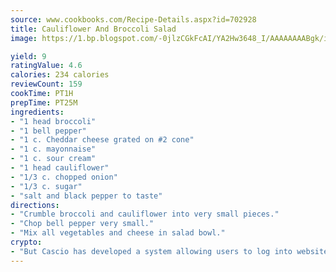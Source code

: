```yaml
---
source: www.cookbooks.com/Recipe-Details.aspx?id=702928
title: Cauliflower And Broccoli Salad
image: https://1.bp.blogspot.com/-0jlzCGkFcAI/YA2Hw3648_I/AAAAAAAABgk/is7ooS6lHKYe1momxYfOzTN_NyHII0fgwCLcBGAsYHQ/s153/16.png

yield: 9
ratingValue: 4.6
calories: 234 calories
reviewCount: 159
cookTime: PT1H
prepTime: PT25M
ingredients:
- "1 head broccoli"
- "1 bell pepper"
- "1 c. Cheddar cheese grated on #2 cone"
- "1 c. mayonnaise"
- "1 c. sour cream"
- "1 head cauliflower"
- "1/3 c. chopped onion"
- "1/3 c. sugar"
- "salt and black pepper to taste"
directions:
- "Crumble broccoli and cauliflower into very small pieces."
- "Chop bell pepper very small."
- "Mix all vegetables and cheese in salad bowl."
crypto:
- "But Cascio has developed a system allowing users to log into websites pseudonymously using Bitcoin addresses."
---
```

